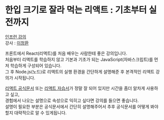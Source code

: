 # 한입 크기로 잘라 먹는 리액트 : 기초부터 실전까지

<a href="https://www.inflearn.com/course/한입-리액트/dashboard">인프런 강의</a><br>
강사 : <a href="https://www.inflearn.com/users/@winterlood">이정환</a>

프론트에서 React(리액트)를 처음 배우는 사람한테 좋은 강의입니다. <br>
처음부터 리액트를 학습하지 않고 기본과 기초가 되는 JavaScript(자바스크립트)를 먼저 학습하게 구성되어 있습니다. <br>
그 후 Node.js(노드)로 리액트의 실행 환경을 간단하게 설명해준 후 본격적인 리액트 강의가 시작됩니다.

<a href="https://ko.reactjs.org/docs/getting-started.html">리액트 공식문서</a> 또는 <a href="https://ko.reactjs.org/tutorial/tutorial.html">리액트 자습서</a>가 정말 잘 되어 있지만 시간을 좀더 알차게 사용하고 싶고,<br>
경험에서 나오는 설명으로 속성으로 익히고 싶다면 강의를 들으면 좋습니다.<br>
설명이 필요한 부분은 공식문서에서 간단히 설명해주어서 추후 공식문서를 어떻게 봐야할지 대략적으로 알 수 있게됩니다.
